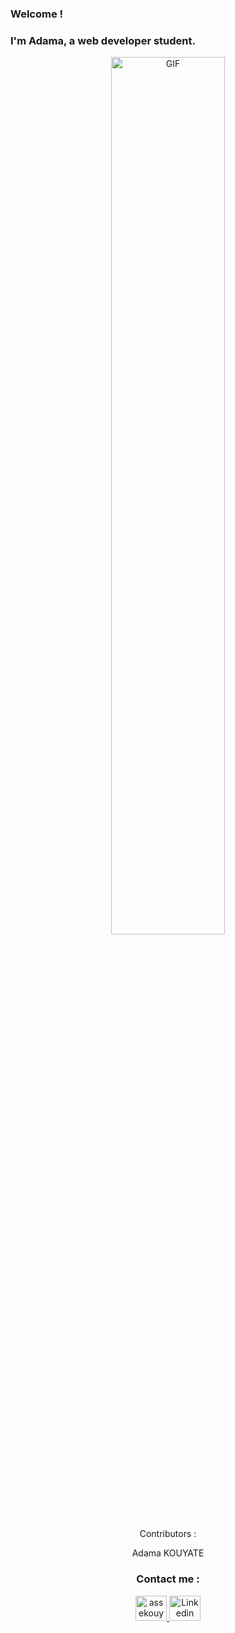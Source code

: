 ### Welcome ! 


### I'm Adama, a web developer student.

<p align="center">
  <img align="center" width="60%" alt="GIF" src="https://media.giphy.com/media/WvSjK3P8hqGA9AaUgt/giphy.gif"/>
</p>


<div align ="center"

### Contributors :

Adama KOUYATE

### Contact me :

<a href="mailto:assekouyate66@gmail.com?subject=Bonjour!">
    <img alt="assekouyate66@gmail.com" height="40px" width="50px" src="https://th.bing.com/th/id/OIP.lPC9N7iMcMjHdmKkCGjLOAHaEK?pid=ImgDet&rs=1"/>

<a href="https://www.linkedin.com/feed/">
    <img alt="Linkedin Adama KOUYATE" height="40px" width="50px" src="https://upload.wikimedia.org/wikipedia/commons/thumb/c/ca/LinkedIn_logo_initials.png/600px-LinkedIn_logo_initials.png" />
    
    
 </div>
